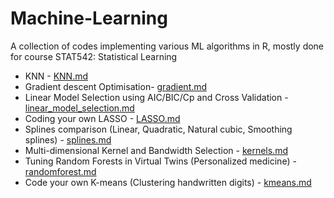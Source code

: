 # Machine-Learning
A collection of codes implementing various ML algorithms in R, mostly done for course STAT542: Statistical Learning

* KNN - [KNN.md](https://github.com/rishabhvaish/Machine-Learning/blob/master/KNN/KNN.md)
* Gradient descent Optimisation- [gradient.md](https://github.com/rishabhvaish/Machine-Learning/blob/master/LM%20Gradient%20Descent/gradient.md)
* Linear Model Selection using AIC/BIC/Cp and Cross Validation - [linear_model_selection.md](https://github.com/rishabhvaish/Machine-Learning/blob/master/Linear%20model%20selection/linear_model_selection.md)
* Coding your own LASSO - [LASSO.md](https://github.com/rishabhvaish/Machine-Learning/blob/master/LASSO/LASSO.md)
* Splines comparison (Linear, Quadratic, Natural cubic, Smoothing splines) - [splines.md](https://github.com/rishabhvaish/Machine-Learning/blob/master/Splines/spline.md)
* Multi-dimensional Kernel and Bandwidth Selection - [kernels.md](https://github.com/rishabhvaish/Machine-Learning/blob/master/Kernels/kernels.md)
* Tuning Random Forests in Virtual Twins (Personalized medicine) - [randomforest.md](https://github.com/rishabhvaish/Machine-Learning/blob/master/Random%20Forest/randomforest.md)
* Code your own K-means (Clustering handwritten digits) - [kmeans.md](https://github.com/rishabhvaish/Machine-Learning/blob/master/Kmeans%20Clustering/kmeans.md)

